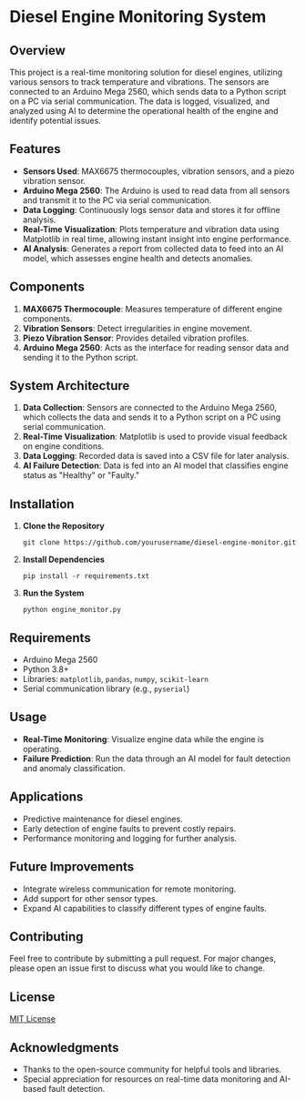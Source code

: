 
# Diesel Engine Monitoring System

## Overview
This project is a real-time monitoring solution for diesel engines, utilizing various sensors to track temperature and vibrations. The sensors are connected to an Arduino Mega 2560, which sends data to a Python script on a PC via serial communication. The data is logged, visualized, and analyzed using AI to determine the operational health of the engine and identify potential issues.

## Features
- **Sensors Used**: MAX6675 thermocouples, vibration sensors, and a piezo vibration sensor.
- **Arduino Mega 2560**: The Arduino is used to read data from all sensors and transmit it to the PC via serial communication.
- **Data Logging**: Continuously logs sensor data and stores it for offline analysis.
- **Real-Time Visualization**: Plots temperature and vibration data using Matplotlib in real time, allowing instant insight into engine performance.
- **AI Analysis**: Generates a report from collected data to feed into an AI model, which assesses engine health and detects anomalies.

## Components
1. **MAX6675 Thermocouple**: Measures temperature of different engine components.
2. **Vibration Sensors**: Detect irregularities in engine movement.
3. **Piezo Vibration Sensor**: Provides detailed vibration profiles.
4. **Arduino Mega 2560**: Acts as the interface for reading sensor data and sending it to the Python script.

## System Architecture
1. **Data Collection**: Sensors are connected to the Arduino Mega 2560, which collects the data and sends it to a Python script on a PC using serial communication.
2. **Real-Time Visualization**: Matplotlib is used to provide visual feedback on engine conditions.
3. **Data Logging**: Recorded data is saved into a CSV file for later analysis.
4. **AI Failure Detection**: Data is fed into an AI model that classifies engine status as "Healthy" or "Faulty."

## Installation
1. **Clone the Repository**
   ```
   git clone https://github.com/yourusername/diesel-engine-monitor.git
   ```
2. **Install Dependencies**
   ```
   pip install -r requirements.txt
   ```
3. **Run the System**
   ```
   python engine_monitor.py
   ```

## Requirements
- Arduino Mega 2560
- Python 3.8+
- Libraries: `matplotlib`, `pandas`, `numpy`, `scikit-learn`
- Serial communication library (e.g., `pyserial`)

## Usage
- **Real-Time Monitoring**: Visualize engine data while the engine is operating.
- **Failure Prediction**: Run the data through an AI model for fault detection and anomaly classification.

## Applications
- Predictive maintenance for diesel engines.
- Early detection of engine faults to prevent costly repairs.
- Performance monitoring and logging for further analysis.

## Future Improvements
- Integrate wireless communication for remote monitoring.
- Add support for other sensor types.
- Expand AI capabilities to classify different types of engine faults.

## Contributing
Feel free to contribute by submitting a pull request. For major changes, please open an issue first to discuss what you would like to change.

## License
[MIT License](LICENSE)

## Acknowledgments
- Thanks to the open-source community for helpful tools and libraries.
- Special appreciation for resources on real-time data monitoring and AI-based fault detection.
